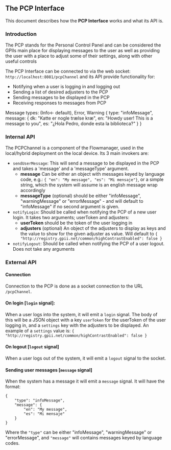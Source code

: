 ## The PCP Interface

This document describes how the __PCP Interface__ works and what its API is.

### Introduction
The PCP stands for the Personal Control Panel and can be considered the GPIIs main place for displaying messages to the user as well as providing the user with a place to adjust some of their settings, along with other useful controls

The PCP Interface can be connected to via the web socket: `http://localhost:8081/pcpChannel` and its API provide functionality for:
* Notifying when a user is logging in and logging out
* Sending a list of desired adjusters to the PCP
* Sending messages to be displayed in the PCP
* Receiving responses to messages from PCP

Message types:
(Info<- default), Error, Warning
{
    type: "infoMessage",
    message: {
        dk: "Katte er nogle trælse kræ",
        en: "Howdy user! This is a message to you",
        es: "¿Hola Pedro, donde esta la biblioteca?"
    }
}

### Internal API

The PCPChannel is a component of the Flowmanager, used in the local/hybrid deployment on the local device. Its 3 main invokers are:
* `sendUserMessage`: This will send a message to be displayed in the PCP and takes a 'message' and a 'messageType' argument. 
  * **message** Can be either an object with messages keyed by language code, e.g.: `{ "en": "My message", "es": "Mi mensaje"}`, or a simple string, which the system will assume is an english message wrap accordingly
  * **messageType** (optional) should be either "infoMessage", "warningMessage" or "errorMessage" - and will default to "infoMessage" if no second argument is given.
* `notifyLogin`: Should be called when notifying the PCP of a new user login. It takes two arguments; userToken and adjusters:
  * **userToken** should be the token of the user logging in
  * **adjusters** (optional) An object of the adjusters to display as keys and the value to show for the given adjuster as value. Will default to `{ "http://registry.gpii.net/common/highContrastEnabled": false }`
* `notifyLogout`: Should be called when notifying the PCP of a user logout. Does not take any arguments

### External API


#### Connection

Connection to the PCP is done as a socket connection to the URL `/pcpChannel`.


#### On login [`login` signal]:

When a user logs into the system, it will emit a `login` signal. The body of this will be a JSON object with a key `userToken` for the userToken of the user logging in, and a `settings` key with the adjusters to be displayed. An example of a `settings` value is: `{ "http://registry.gpii.net/common/highContrastEnabled": false }`


#### On logout [`logout` signal]

When a user logs out of the system, it will emit a `logout` signal to the socket.


#### Sending user messages [`message` signal]

When the system has a message it will emit a `message` signal. It will have the format:

```
{
    "type": "infoMessage",
    "message": {
        "en": "My message", 
        "es": "Mi mensaje"
    }
}
```

Where the `"type"` can be either "infoMessage", "warningMessage" or "errorMessage", and `"message"` will contains messages keyed by language codes.
